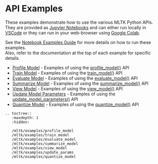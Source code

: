 # API Examples

These examples demonstrate how to use the various MLTK Python APIs.  
They are provided as [Jupyter Notebooks](https://jupyter.org) and  can either run 
locally in [VSCode](https://code.visualstudio.com) or they can run in your web-browser using [Google Colab](https://colab.research.google.com/notebooks/welcome.ipynb).

See the [Notebook Examples Guide](./guides/notebook_examples_guide.md) for more details on how to run these examples.  
Also, refer to the documentation at the top of each example for specific details.

- [Profile Model](../mltk/examples/profile_model.ipynb) - Examples of using the [profile_model()](mltk.core.profile_model) API
- [Train Model](../mltk/examples/train_model.ipynb) - Examples of using the [train_model()](mltk.core.train_model) API
- [Evaluate Model](../mltk/examples/evaluate_model.ipynb) - Examples of using the [evaluate_model()](mltk.core.evaluate_model) API
- [Summarize Model](../mltk/examples/summarize_model.ipynb) - Examples of using the [summarize_model()](mltk.core.summarize_model) API
- [View Model](../mltk/examples/view_model.ipynb) - Examples of using the [view_model()](mltk.core.view_model) API
- [Update Model Parameters](../mltk/examples/update_params.ipynb) - Examples of using the [update_model_parameters()](mltk.core.update_model_parameters) API
- [Quantize Model](../mltk/examples/quantize_model.ipynb) - Examples of using the [quantize_model()](mltk.core.quantize_model ) API
 


```{eval-rst}
.. toctree::
   :maxdepth: 1
   :hidden:

   /mltk/examples/profile_model
   /mltk/examples/train_model
   /mltk/examples/evaluate_model
   /mltk/examples/summarize_model
   /mltk/examples/view_model
   /mltk/examples/update_params
   /mltk/examples/quantize_model
```


